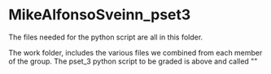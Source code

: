 # MikeAlfonsoSveinn_pset3

The files needed for the python script are all in this folder. 

The work folder, includes the various files we combined from each member of the group. The pset_3 python script to be graded is above and called ""
